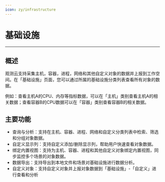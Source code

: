 ```yaml
---
icon: zy/infrastructure
---
```

# 基础设施
---

## 概述

观测云支持采集主机，容器，进程，网络和其他自定义对象的数据并上报到工作空间。在「基础设施」页面，您可以通过所属的基础设施分类列表查看所有对象的数据。

例如：查看主机A的CPU、内存等指标数据，可以在「主机」类别查看主机A的相关数据；查看容器B的CPU数据可以在「容器」类别查看容器B的相关数据。

## 主要功能

- 查询与分析：支持在主机、容器、进程、网络和自定义分类列表中检索、筛选和分组对象数据。
- 自定义显示列：支持自定义添加/删除显示列，帮助用户快速查看对象数据。
- 绑定内置视图：支持为主机、容器、进程和其他自定义对象绑定内置视图，同步监控多个场景的对象数据。
- 数据导出：支持导出到本地文件和场景对基础设施进行数据分析。
- 自定义对象：支持自定义对象并上报对象数据到「基础设施」-「自定义」进行查看和分析
